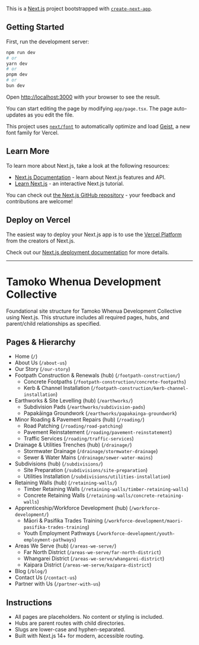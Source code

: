 This is a [Next.js](https://nextjs.org) project bootstrapped with [`create-next-app`](https://nextjs.org/docs/app/api-reference/cli/create-next-app).

## Getting Started

First, run the development server:

```bash
npm run dev
# or
yarn dev
# or
pnpm dev
# or
bun dev
```

Open [http://localhost:3000](http://localhost:3000) with your browser to see the result.

You can start editing the page by modifying `app/page.tsx`. The page auto-updates as you edit the file.

This project uses [`next/font`](https://nextjs.org/docs/app/building-your-application/optimizing/fonts) to automatically optimize and load [Geist](https://vercel.com/font), a new font family for Vercel.

## Learn More

To learn more about Next.js, take a look at the following resources:

- [Next.js Documentation](https://nextjs.org/docs) - learn about Next.js features and API.
- [Learn Next.js](https://nextjs.org/learn) - an interactive Next.js tutorial.

You can check out [the Next.js GitHub repository](https://github.com/vercel/next.js) - your feedback and contributions are welcome!

## Deploy on Vercel

The easiest way to deploy your Next.js app is to use the [Vercel Platform](https://vercel.com/new?utm_medium=default-template&filter=next.js&utm_source=create-next-app&utm_campaign=create-next-app-readme) from the creators of Next.js.

Check out our [Next.js deployment documentation](https://nextjs.org/docs/app/building-your-application/deploying) for more details.

---

# Tamoko Whenua Development Collective

Foundational site structure for Tamoko Whenua Development Collective using Next.js. This structure includes all required pages, hubs, and parent/child relationships as specified.

## Pages & Hierarchy

- Home (`/`)
- About Us (`/about-us`)
- Our Story (`/our-story`)
- Footpath Construction & Renewals (hub) (`/footpath-construction/`)
  - Concrete Footpaths (`/footpath-construction/concrete-footpaths`)
  - Kerb & Channel Installation (`/footpath-construction/kerb-channel-installation`)
- Earthworks & Site Levelling (hub) (`/earthworks/`)
  - Subdivision Pads (`/earthworks/subdivision-pads`)
  - Papakāinga Groundwork (`/earthworks/papakainga-groundwork`)
- Minor Roading & Pavement Repairs (hub) (`/roading/`)
  - Road Patching (`/roading/road-patching`)
  - Pavement Reinstatement (`/roading/pavement-reinstatement`)
  - Traffic Services (`/roading/traffic-services`)
- Drainage & Utilities Trenches (hub) (`/drainage/`)
  - Stormwater Drainage (`/drainage/stormwater-drainage`)
  - Sewer & Water Mains (`/drainage/sewer-water-mains`)
- Subdivisions (hub) (`/subdivisions/`)
  - Site Preparation (`/subdivisions/site-preparation`)
  - Utilities Installation (`/subdivisions/utilities-installation`)
- Retaining Walls (hub) (`/retaining-walls/`)
  - Timber Retaining Walls (`/retaining-walls/timber-retaining-walls`)
  - Concrete Retaining Walls (`/retaining-walls/concrete-retaining-walls`)
- Apprenticeship/Workforce Development (hub) (`/workforce-development/`)
  - Māori & Pasifika Trades Training (`/workforce-development/maori-pasifika-trades-training`)
  - Youth Employment Pathways (`/workforce-development/youth-employment-pathways`)
- Areas We Serve (hub) (`/areas-we-serve/`)
  - Far North District (`/areas-we-serve/far-north-district`)
  - Whangarei District (`/areas-we-serve/whangarei-district`)
  - Kaipara District (`/areas-we-serve/kaipara-district`)
- Blog (`/blog/`)
- Contact Us (`/contact-us`)
- Partner with Us (`/partner-with-us`)

## Instructions
- All pages are placeholders. No content or styling is included.
- Hubs are parent routes with child directories.
- Slugs are lower-case and hyphen-separated.
- Built with Next.js 14+ for modern, accessible routing.
